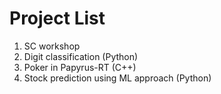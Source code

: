 # Project List 

1) SC workshop
2) Digit classification (Python)
3) Poker in Papyrus-RT (C++)
4) Stock prediction using ML approach (Python)



